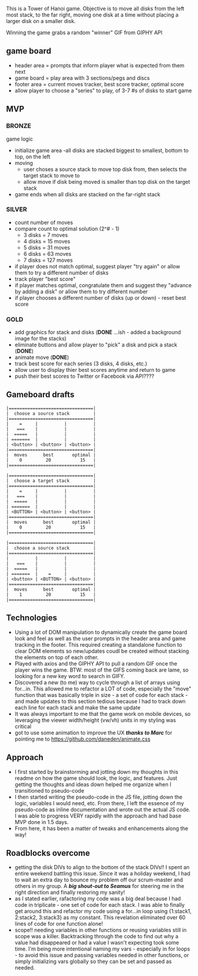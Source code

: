 This is a Tower of Hanoi game. Objective is to move all disks from the left 
most stack, to the far right, moving one disk at a time without placing a larger
disk on a smaller disk.

Winning the game grabs a random "winner" GIF from GIPHY API

## game board
- header area = prompts that inform player what is expected from them next
- game board = play area with 3 sections/pegs and discs
- footer area = current moves tracker, best score tracker, optimal score
- allow player to choose a "series" to play, of 3-7 #s of disks to start game

## MVP
### BRONZE
game logic
- initialize game area
    -all disks are stacked biggest to smallest, bottom to top, on the left
- moving
    - user choses a source stack to move top disk from, then selects the target stack to move to
    - allow move if disk being moved is smaller than top disk on the target stack
- game ends when all disks are stacked on the far-right stack

### SILVER

 - count number of moves
 - compare count to optimal solution (2^# - 1)
    - 3 disks = 7 moves
    - 4 disks = 15 moves
    - 5 disks = 31 moves
    - 6 disks = 63 moves
    - 7 disks = 127 moves
 - if player does not match optimal, suggest player "try again" or allow them to try a different number of disks
 - track player "best score"
 - if player matches optimal, congratulate them and suggest they "advance by adding a disk" or allow them to try different number
 - if player chooses a different number of disks (up or down) - reset best score

### GOLD

 - add graphics for stack and disks (**DONE** ...ish - added a background image for the stacks)
 - eliminate buttons and allow player to "pick" a disk and pick a stack (**DONE**)
 - animate move (**DONE**)
 - track best score for each series (3 disks, 4 disks, etc.)
 - allow user to display thier best scores anytime and return to game
 - push their best scores to Twitter or Facebook via API????

## Gameboard drafts
```
|================================|
|  choose a source stack         |
|================================|
|    =     |          |          |
|   ===    |          |          |
|  =====   |          |          |
| =======  |          |          | 
| <button> | <button> | <button> |
|================================|
|  moves      best       optimal |
|    0         20           15   | 
|================================|

|================================|
|  choose a target stack         |
|================================|
|    =     |          |          |
|   ===    |          |          |
|  =====   |          |          |
| =======  |          |          | 
| <BUTTON> | <button> | <button> |
|================================|
|  moves      best       optimal |
|    0         20           15   | 
|================================|

|================================|
|  choose a source stack         |
|================================|
|          |          |          |
|   ===    |          |          |
|  =====   |          |          |
| =======  |    =     |          | 
| <button> | <BUTTON> | <button> |
|================================|
|  moves      best       optimal |
|    1         20           15   | 
|================================|
```
## Technologies
 - Using a lot of DOM manipulation to dynamically create the game board look 
    and feel as well as the user prompts in the header area and game tracking 
    in the footer. This required creating a standalone function to clear DOM 
    elements so new/updates coudl be created without stacking the elements on 
    top of each other.
 - Played with axios and the GIPHY API to pull a random GIF once the player
    wins the game. BTW: most of the GIFS coming back are lame, so looking for 
    a new key word to search in GIFY.
 - Discovered a new (to me) way to cycle through a list of arrays using 
    for...in. This allowed me to refactor a LOT of code, especially the "move" 
    function that was basically triple in size - a set of code for each stack -
    and made updates to this section tedious because I had to track down each 
    line for each stack and make the same update
 - It was always important to me that the game work on mobile devices, so leveraging the viewer width/height (vw/vh) units in my styling was critical
 - got to use some animation to improve the UX **_thanks to Marc_** for pointing me to https://github.com/daneden/animate.css

## Approach
 - I first started by brainstorming and jotting down my thoughts in this readme
    on how the game should look, the logic, and features. Just getting the 
    thoughts and ideas down helped me organize when I transitioned to 
    pseudo-code
 - I then started writing the pseudo-code in the JS file, jotting down the 
    logic, variables I would need, etc. From there, I left the essence of my 
    pseudo-code as inline documentation and wrote out the actual JS code. I was
    able to progress VERY rapidly with the approach and had base MVP done in 
    1.5 days.
 - From here, it has been a matter of tweaks and enhancements along the way!
 

## Roadblocks overcome
 - getting the disk DIVs to align to the bottom of the stack DIVs!! I spent an 
    entire weekend battling this issue. Since it was a holiday weekend, I had
    to wait an extra day to bounce my problem off our scrum-master and others
    in my group. A **_big shout-out to Seamus_** for steering me in the right 
    direction and finally restoring my sanity!
 - as I stated earlier, rafactoring my code was a big deal because I had code 
    in triplicate - one set of code for each stack. I was able to finally get
    around this and refactor my code using a for...in loop using 
    {1:stack1, 2:stack2, 3:stack3} as my constant. This revelation eliminated 
    over 60 lines of code for one function alone!
 - scope!! needing variables in other functions or reusing variables still in 
    scope was a killer. Backtracking through the code to find out why a value 
    had disappeared or had a value I wasn't expecting took some time. I'm being
    more intentional naming my vars - especially in for loops - to avoid this 
    issue and passing variables needed in other functions, or simply 
    initializing vars globally so they can be set and passed as needed.